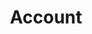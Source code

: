 ---
content-type: "api-object"
endpoint: "accounts"

title: "Account"
description: "{{ api.core-objects.accounts.description }}"
endpoint-url: "/accounts"
version: "3"
---